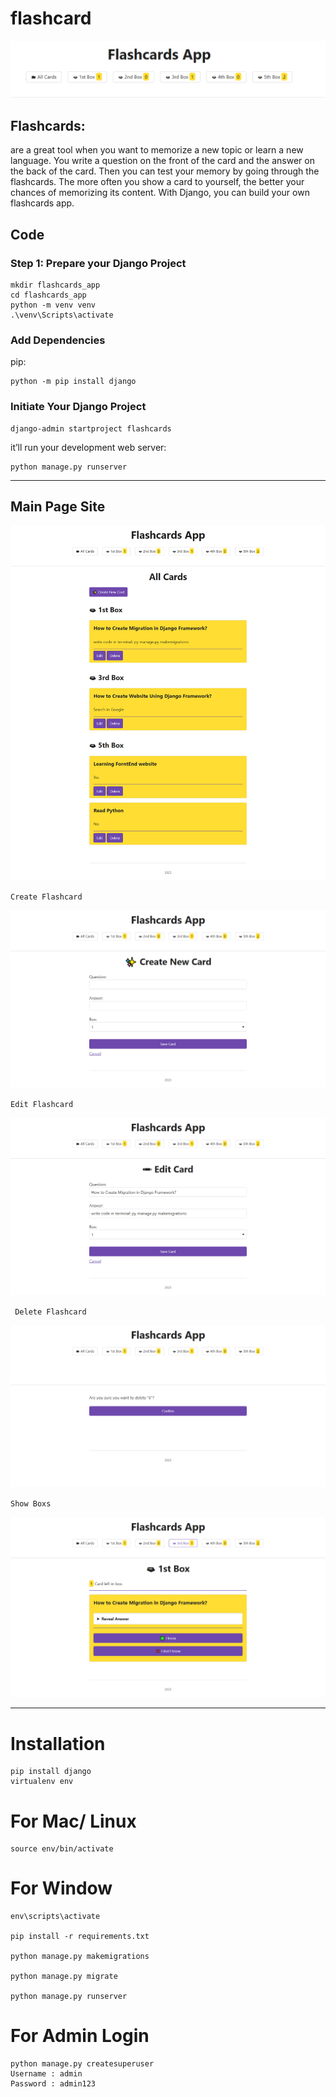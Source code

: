 # flashcard

<img src="images/main.png">

## Flashcards:
are a great tool when you want to memorize a new topic or learn a new language. You write a question on the front of the card and the answer on the back of the card. Then you can test your memory by going through the flashcards. The more often you show a card to yourself, the better your chances of memorizing its content. With Django, you can build your own flashcards app.


## Code

### Step 1: Prepare your Django Project

```
mkdir flashcards_app
cd flashcards_app
python -m venv venv
.\venv\Scripts\activate
```
### Add Dependencies
pip:

 ```
 python -m pip install django
  ```
  ### Initiate Your Django Project
```
django-admin startproject flashcards
```
it’ll run your development web server:
```
python manage.py runserver
```

-----------------
## Main Page Site

<img src="images/main_screen.png">


<code>Create Flashcard </code>

<img src="images/create_box.png">

<code>Edit Flashcard </code>

<img src="images/edit_box.png">

<code> Delete Flashcard</code>

<img src="images/delete_box.png">


<code>Show Boxs</code>

<img src="images/show_box.png">


---------------
# Installation
```
pip install django
virtualenv env
```
# For Mac/ Linux
```
source env/bin/activate
```
# For Window
```
env\scripts\activate

pip install -r requirements.txt

python manage.py makemigrations

python manage.py migrate

python manage.py runserver
```
# For Admin Login
```
python manage.py createsuperuser
Username : admin
Password : admin123
```